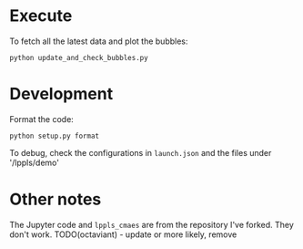 # Execute

To fetch all the latest data and plot the bubbles:

```
python update_and_check_bubbles.py
```


# Development 

Format the code:
```
python setup.py format
```

To debug, check the configurations in `launch.json` and the files under '/lppls/demo'


# Other notes 

The Jupyter code and `lppls_cmaes` are from the repository I've forked.
They don't work.
TODO(octaviant) - update or more likely, remove
